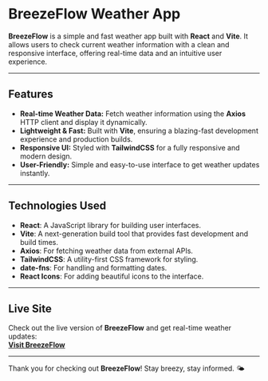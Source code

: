 # BreezeFlow Weather App  

**BreezeFlow** is a simple and fast weather app built with **React** and **Vite**. It allows users to check current weather information with a clean and responsive interface, offering real-time data and an intuitive user experience.

---

## Features  

- **Real-time Weather Data:** Fetch weather information using the **Axios** HTTP client and display it dynamically.  
- **Lightweight & Fast:** Built with **Vite**, ensuring a blazing-fast development experience and production builds.  
- **Responsive UI:** Styled with **TailwindCSS** for a fully responsive and modern design.  
- **User-Friendly:** Simple and easy-to-use interface to get weather updates instantly.  

---

## Technologies Used  

- **React**: A JavaScript library for building user interfaces.  
- **Vite**: A next-generation build tool that provides fast development and build times.  
- **Axios**: For fetching weather data from external APIs.  
- **TailwindCSS**: A utility-first CSS framework for styling.  
- **date-fns**: For handling and formatting dates.  
- **React Icons**: For adding beautiful icons to the interface.  

---

## Live Site  

Check out the live version of **BreezeFlow** and get real-time weather updates:  
**[Visit BreezeFlow](https://breeezeflow.netlify.app/)**  

---

Thank you for checking out **BreezeFlow**! Stay breezy, stay informed. 🌤️
